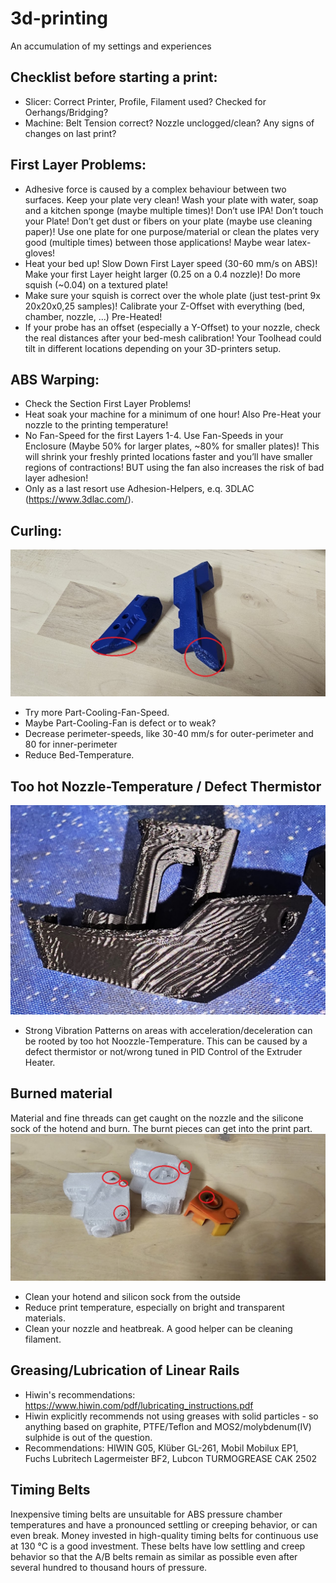 # 3d-printing
An accumulation of my settings and experiences

## Checklist before starting a print:
- Slicer: Correct Printer, Profile, Filament used? Checked for Oerhangs/Bridging?
- Machine: Belt Tension correct? Nozzle unclogged/clean? Any signs of changes on last print?

## First Layer Problems:
- Adhesive force is caused by a complex behaviour between two surfaces. Keep your plate very clean! Wash your plate with water, soap and a kitchen sponge (maybe multiple times)! Don’t use IPA! Don’t touch your Plate! Don’t get dust or fibers on your plate (maybe use cleaning paper)! Use one plate for one purpose/material or clean the plates very good (multiple times) between those applications! Maybe wear latex-gloves!
- Heat your bed up! Slow Down First Layer speed (30-60 mm/s on ABS)! Make your first Layer height larger (0.25 on a 0.4 nozzle)! Do more squish (~0.04) on a textured plate!
- Make sure your squish is correct over the whole plate (just test-print 9x 20x20x0,25 samples)! Calibrate your Z-Offset with everything (bed, chamber, nozzle, ...) Pre-Heated!
- If your probe has an offset (especially a Y-Offset) to your nozzle, check the real distances after your bed-mesh calibration! Your Toolhead could tilt in different locations depending on your 3D-printers setup.
        
## ABS Warping:
- Check the Section First Layer Problems!
- Heat soak your machine for a minimum of one hour! Also Pre-Heat your nozzle to the printing temperature!
- No Fan-Speed for the first Layers 1-4. Use Fan-Speeds in your Enclosure (Maybe 50% for larger plates, ~80% for smaller plates)! This will shrink your freshly printed locations faster and you’ll have smaller regions of contractions! BUT using the fan also increases the risk of bad layer adhesion!
- Only as a last resort use Adhesion-Helpers, e.q. 3DLAC (https://www.3dlac.com/).

## Curling:
![Parts with curling on overhangs](https://github.com/interias/3d-printing/blob/main/images/curling.jpg)
- Try more Part-Cooling-Fan-Speed.
- Maybe Part-Cooling-Fan is defect or to weak?
- Decrease perimeter-speeds, like 30-40 mm/s for outer-perimeter and 80 for inner-perimeter
- Reduce Bed-Temperature.

## Too hot Nozzle-Temperature / Defect Thermistor
![Too hot printing temperature](https://github.com/interias/3d-printing/blob/main/images/too-hot-printing-temperature.jpg)
- Strong Vibration Patterns on areas with acceleration/deceleration can be rooted by too hot Noozzle-Temperature. This can be caused by a defect thermistor or not/wrong tuned in PID Control of the Extruder Heater.

## Burned material
Material and fine threads can get caught on the nozzle and the silicone sock of the hotend and burn. The burnt pieces can get into the print part.
![Burned material in parts](https://github.com/interias/3d-printing/blob/main/images/burned-material.jpg)
- Clean your hotend and silicon sock from the outside
- Reduce print temperature, especially on bright and transparent materials.
- Clean your nozzle and heatbreak. A good helper can be cleaning filament.

## Greasing/Lubrication of Linear Rails
- Hiwin's recommendations: https://www.hiwin.com/pdf/lubricating_instructions.pdf 
- Hiwin explicitly recommends not using greases with solid particles - so anything based on graphite, PTFE/Teflon and MOS2/molybdenum(IV) sulphide is out of the question.
- Recommendations: HIWIN G05, Klüber GL-261, Mobil Mobilux EP1, Fuchs Lubritech Lagermeister BF2, Lubcon TURMOGREASE CAK 2502

## Timing Belts
Inexpensive timing belts are unsuitable for ABS pressure chamber temperatures and have a pronounced settling or creeping behavior, or can even break. Money invested in high-quality timing belts for continuous use at 130 °C is a good investment. These belts have low settling and creep behavior so that the A/B belts remain as similar as possible even after several hundred to thousand hours of pressure.